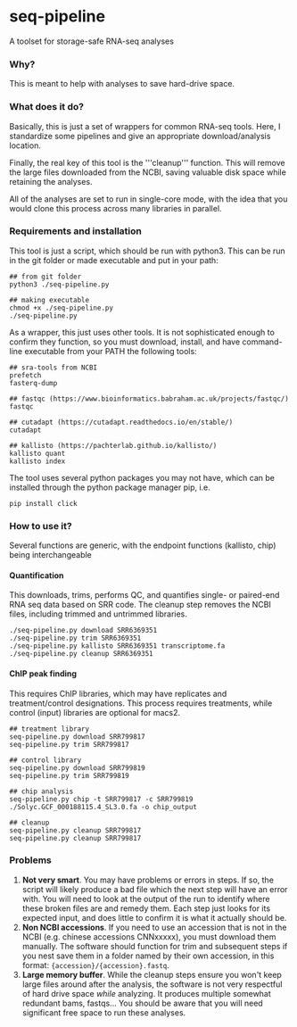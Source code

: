 # seq-pipeline
A toolset for storage-safe RNA-seq analyses


### Why?

This is meant to help with analyses to save hard-drive space.

### What does it do?

Basically, this is just a set of wrappers for common RNA-seq tools. Here, I standardize some pipelines and give an appropriate download/analysis location.

Finally, the real key of this tool is the '''cleanup''' function. This will remove the large files downloaded from the NCBI, saving valuable disk space while retaining the analyses.

All of the analyses are set to run in single-core mode, with the idea that you would clone this process across many libraries in parallel.



### Requirements and installation

This tool is just a script, which should be run with python3. This can be run in the git folder or made executable and put in your path:

```
## from git folder
python3 ./seq-pipeline.py

## making executable
chmod +x ./seq-pipeline.py
./seq-pipeline.py
```

As a wrapper, this just uses other tools. It is not sophisticated enough to confirm they function, so you must download, install, and have command-line executable from your PATH the following tools:

```
## sra-tools from NCBI
prefetch
fasterq-dump

## fastqc (https://www.bioinformatics.babraham.ac.uk/projects/fastqc/)
fastqc

## cutadapt (https://cutadapt.readthedocs.io/en/stable/)
cutadapt 

## kallisto (https://pachterlab.github.io/kallisto/)
kallisto quant
kallisto index
```

The tool uses several python packages you may not have, which can be installed through the python package manager pip, i.e.
```
pip install click
```


### How to use it?

Several functions are generic, with the endpoint functions (kallisto, chip) being interchangeable

#### Quantification
This downloads, trims, performs QC, and quantifies single- or paired-end RNA seq data based on SRR code. The cleanup step removes the NCBI files, including trimmed and untrimmed libraries.

```
./seq-pipeline.py download SRR6369351
./seq-pipeline.py trim SRR6369351
./seq-pipeline.py kallisto SRR6369351 transcriptome.fa
./seq-pipeline.py cleanup SRR6369351
```

#### ChIP peak finding

This requires ChIP libraries, which may have replicates and treatment/control designations. This process requires treatments, while control (input) libraries are optional for macs2.

```
## treatment library
seq-pipeline.py download SRR799817
seq-pipeline.py trim SRR799817

## control library
seq-pipeline.py download SRR799819
seq-pipeline.py trim SRR799819

## chip analysis
seq-pipeline.py chip -t SRR799817 -c SRR799819 ./Solyc.GCF_000188115.4_SL3.0.fa -o chip_output

## cleanup
seq-pipeline.py cleanup SRR799817
seq-pipeline.py cleanup SRR799817
```


### Problems

1) **Not very smart**. You may have problems or errors in steps. If so, the script will likely produce a bad file which the next step will have an error with. You will need to look at the output of the run to identify where these broken files are and remedy them. Each step just looks for its expected input, and does little to confirm it is what it actually should be.
2) **Non NCBI accessions**. If you need to use an accession that is not in the NCBI (e.g. chinese accessions CNNxxxxx), you must download them manually. The software should function for trim and subsequent steps if you nest save them in a folder named by their own accession, in this format: ```{accession}/{accession}.fastq```.
3) **Large memory buffer**. While the cleanup steps ensure you won't keep large files around after the analysis, the software is not very respectful of hard drive space *while* analyzing. It produces multiple somewhat redundant bams, fastqs... You should be aware that you will need significant free space to run these analyses.




